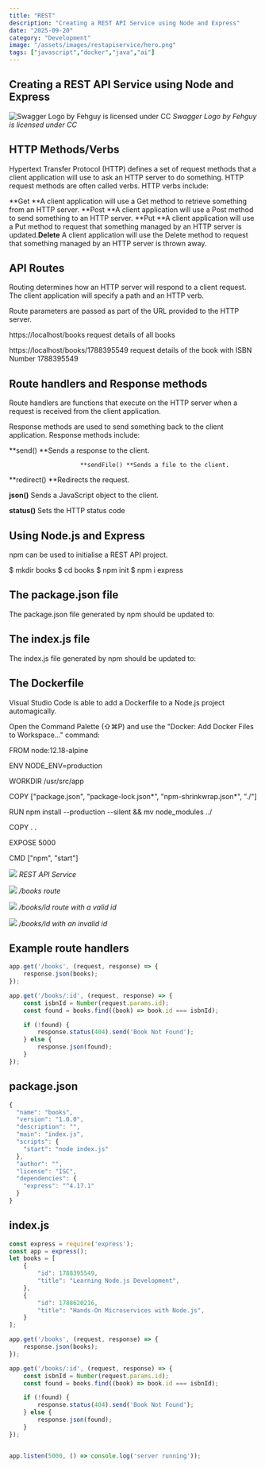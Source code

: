 ```yaml
---
title: "REST"
description: "Creating a REST API Service using Node and Express"
date: "2025-09-20"
category: "Development"
image: "/assets/images/restapiservice/hero.png"
tags: ["javascript","docker","java","ai"]
---
```


## Creating a REST API Service using Node and Express

![Swagger Logo by Fehguy is licensed under CC](/assets/images/restapiservice/fve-image.svg)
*Swagger Logo by Fehguy is licensed under CC*


## HTTP Methods/Verbs

Hypertext Transfer Protocol (HTTP) defines a set of request methods that a client application will use to ask an HTTP server to do something. HTTP request methods are often called verbs. HTTP verbs include:

**Get **A client application will use a Get method to retrieve something from an HTTP server. 
                        **Post **A client application will use a Post method to send something to an HTTP server.
                        **Put **A client application will use a Put method to request that something managed by an HTTP server is updated.**Delete** A client application will use the Delete method to request that something managed by an HTTP server is thrown away.


## API Routes

Routing determines how an HTTP server will respond to a client request. The client application will specify a path and an HTTP verb.

Route parameters are passed as part of the URL provided to the HTTP server.

https://localhost/books
request details of all books

https://localhost/books/1788395549
request details of the book with ISBN Number 1788395549


## Route handlers and Response methods

Route handlers are functions that execute on the HTTP server when a request is received from the client application.

Response methods are used to send something back to the client application. Response methods include:

**send() **Sends a response to the client.

                        **sendFile() **Sends a file to the client.

**redirect() **Redirects the request.

**json()** Sends a JavaScript object to the client.

**status()** Sets the HTTP status code


## Using Node.js and Express

npm can be used to initialise a REST API project.

$ mkdir books
$ cd books
$ npm init
$ npm i express


## The package.json file

The package.json file generated by npm should be updated to:


## The index.js file

The index.js file generated by npm should be updated to:


## The Dockerfile

Visual Studio Code is able to add a Dockerfile to a Node.js project automagically.

Open the Command Palette (⇧⌘P) and use the "Docker: Add Docker Files to Workspace..." command:

FROM node:12.18-alpine

ENV NODE_ENV=production

WORKDIR /usr/src/app

COPY ["package.json", "package-lock.json*", "npm-shrinkwrap.json*", "./"]

RUN npm install --production --silent && mv node_modules ../

COPY . .

EXPOSE 5000

CMD ["npm", "start"]

![](/assets/images/restapiservice/screen-shot-2021-02-08-at-7.35.17-am-1900x1360.png)
*REST API Service*

![](/assets/images/restapiservice/screen-shot-2021-02-07-at-11.07.59-am-1626x1210.png)
*/books route*

![](/assets/images/restapiservice/screen-shot-2021-02-07-at-11.13.06-am-1628x1205.png)
*/books/id route with a valid id*

![](/assets/images/restapiservice/screen-shot-2021-02-07-at-11.09.17-am-1632x1210.png)
*/books/id with an invalid id*


## Example route handlers

```javascript
app.get('/books', (request, response) => {
    response.json(books);
});

app.get('/books/:id', (request, response) => {
    const isbnId = Number(request.params.id);
    const found = books.find((book) => book.id === isbnId);

    if (!found) {
        response.status(404).send('Book Not Found');
    } else {
        response.json(found);
    }
});
```

## package.json

```javascript
{
  "name": "books",
  "version": "1.0.0",
  "description": "",
  "main": "index.js",
  "scripts": {
    "start": "node index.js"
  },
  "author": "",
  "license": "ISC",
  "dependencies": {
    "express": "^4.17.1"
  }
}
```

## index.js

```javascript
const express = require('express');
const app = express();
let books = [
    {
        "id": 1788395549,
        "title": "Learning Node.js Development",
    },
    {
        "id": 1788620216,
        "title": "Hands-On Microservices with Node.js",
    }
];

app.get('/books', (request, response) => {
    response.json(books);
});

app.get('/books/:id', (request, response) => {
    const isbnId = Number(request.params.id);
    const found = books.find((book) => book.id === isbnId);

    if (!found) {
        response.status(404).send('Book Not Found');
    } else {
        response.json(found);
    }
});


app.listen(5000, () => console.log('server running'));
```

